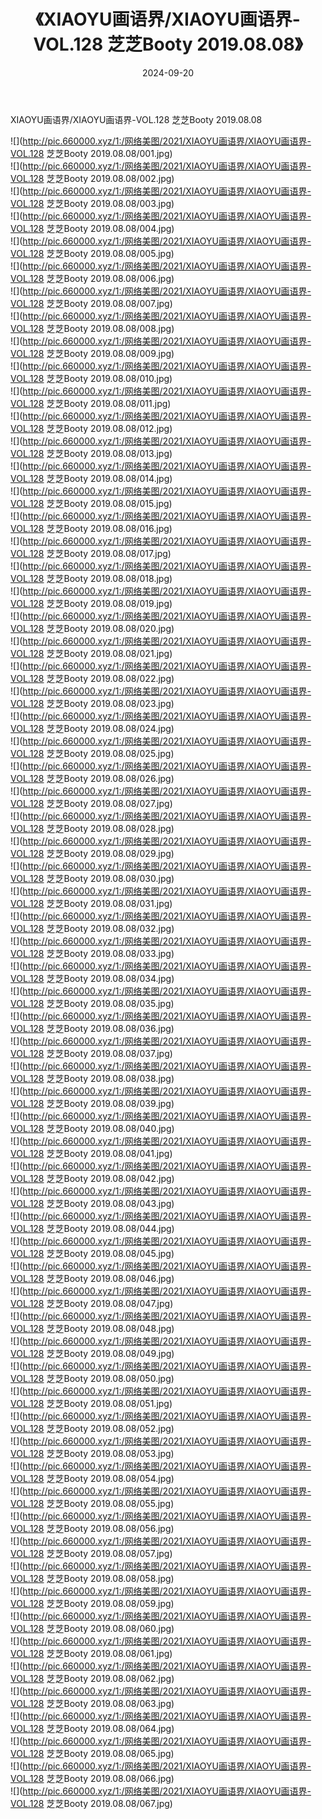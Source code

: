 ﻿---
layout: post
title:  《XIAOYU画语界/XIAOYU画语界-VOL.128 芝芝Booty 2019.08.08》
date:   2024-09-20
img: http://pic.660000.xyz/1:/网络美图/2021/XIAOYU画语界/XIAOYU画语界-VOL.128 芝芝Booty 2019.08.08/000.jpg
categories: [美女, 清纯, 唯美]
---

XIAOYU画语界/XIAOYU画语界-VOL.128 芝芝Booty 2019.08.08

 ![](http://pic.660000.xyz/1:/网络美图/2021/XIAOYU画语界/XIAOYU画语界-VOL.128 芝芝Booty 2019.08.08/001.jpg) <br>![](http://pic.660000.xyz/1:/网络美图/2021/XIAOYU画语界/XIAOYU画语界-VOL.128 芝芝Booty 2019.08.08/002.jpg) <br>![](http://pic.660000.xyz/1:/网络美图/2021/XIAOYU画语界/XIAOYU画语界-VOL.128 芝芝Booty 2019.08.08/003.jpg) <br>![](http://pic.660000.xyz/1:/网络美图/2021/XIAOYU画语界/XIAOYU画语界-VOL.128 芝芝Booty 2019.08.08/004.jpg) <br>![](http://pic.660000.xyz/1:/网络美图/2021/XIAOYU画语界/XIAOYU画语界-VOL.128 芝芝Booty 2019.08.08/005.jpg) <br>![](http://pic.660000.xyz/1:/网络美图/2021/XIAOYU画语界/XIAOYU画语界-VOL.128 芝芝Booty 2019.08.08/006.jpg) <br>![](http://pic.660000.xyz/1:/网络美图/2021/XIAOYU画语界/XIAOYU画语界-VOL.128 芝芝Booty 2019.08.08/007.jpg) <br>![](http://pic.660000.xyz/1:/网络美图/2021/XIAOYU画语界/XIAOYU画语界-VOL.128 芝芝Booty 2019.08.08/008.jpg) <br>![](http://pic.660000.xyz/1:/网络美图/2021/XIAOYU画语界/XIAOYU画语界-VOL.128 芝芝Booty 2019.08.08/009.jpg) <br>![](http://pic.660000.xyz/1:/网络美图/2021/XIAOYU画语界/XIAOYU画语界-VOL.128 芝芝Booty 2019.08.08/010.jpg) <br>![](http://pic.660000.xyz/1:/网络美图/2021/XIAOYU画语界/XIAOYU画语界-VOL.128 芝芝Booty 2019.08.08/011.jpg) <br>![](http://pic.660000.xyz/1:/网络美图/2021/XIAOYU画语界/XIAOYU画语界-VOL.128 芝芝Booty 2019.08.08/012.jpg) <br>![](http://pic.660000.xyz/1:/网络美图/2021/XIAOYU画语界/XIAOYU画语界-VOL.128 芝芝Booty 2019.08.08/013.jpg) <br>![](http://pic.660000.xyz/1:/网络美图/2021/XIAOYU画语界/XIAOYU画语界-VOL.128 芝芝Booty 2019.08.08/014.jpg) <br>![](http://pic.660000.xyz/1:/网络美图/2021/XIAOYU画语界/XIAOYU画语界-VOL.128 芝芝Booty 2019.08.08/015.jpg) <br>![](http://pic.660000.xyz/1:/网络美图/2021/XIAOYU画语界/XIAOYU画语界-VOL.128 芝芝Booty 2019.08.08/016.jpg) <br>![](http://pic.660000.xyz/1:/网络美图/2021/XIAOYU画语界/XIAOYU画语界-VOL.128 芝芝Booty 2019.08.08/017.jpg) <br>![](http://pic.660000.xyz/1:/网络美图/2021/XIAOYU画语界/XIAOYU画语界-VOL.128 芝芝Booty 2019.08.08/018.jpg) <br>![](http://pic.660000.xyz/1:/网络美图/2021/XIAOYU画语界/XIAOYU画语界-VOL.128 芝芝Booty 2019.08.08/019.jpg) <br>![](http://pic.660000.xyz/1:/网络美图/2021/XIAOYU画语界/XIAOYU画语界-VOL.128 芝芝Booty 2019.08.08/020.jpg) <br>![](http://pic.660000.xyz/1:/网络美图/2021/XIAOYU画语界/XIAOYU画语界-VOL.128 芝芝Booty 2019.08.08/021.jpg) <br>![](http://pic.660000.xyz/1:/网络美图/2021/XIAOYU画语界/XIAOYU画语界-VOL.128 芝芝Booty 2019.08.08/022.jpg) <br>![](http://pic.660000.xyz/1:/网络美图/2021/XIAOYU画语界/XIAOYU画语界-VOL.128 芝芝Booty 2019.08.08/023.jpg) <br>![](http://pic.660000.xyz/1:/网络美图/2021/XIAOYU画语界/XIAOYU画语界-VOL.128 芝芝Booty 2019.08.08/024.jpg) <br>![](http://pic.660000.xyz/1:/网络美图/2021/XIAOYU画语界/XIAOYU画语界-VOL.128 芝芝Booty 2019.08.08/025.jpg) <br>![](http://pic.660000.xyz/1:/网络美图/2021/XIAOYU画语界/XIAOYU画语界-VOL.128 芝芝Booty 2019.08.08/026.jpg) <br>![](http://pic.660000.xyz/1:/网络美图/2021/XIAOYU画语界/XIAOYU画语界-VOL.128 芝芝Booty 2019.08.08/027.jpg) <br>![](http://pic.660000.xyz/1:/网络美图/2021/XIAOYU画语界/XIAOYU画语界-VOL.128 芝芝Booty 2019.08.08/028.jpg) <br>![](http://pic.660000.xyz/1:/网络美图/2021/XIAOYU画语界/XIAOYU画语界-VOL.128 芝芝Booty 2019.08.08/029.jpg) <br>![](http://pic.660000.xyz/1:/网络美图/2021/XIAOYU画语界/XIAOYU画语界-VOL.128 芝芝Booty 2019.08.08/030.jpg) <br>![](http://pic.660000.xyz/1:/网络美图/2021/XIAOYU画语界/XIAOYU画语界-VOL.128 芝芝Booty 2019.08.08/031.jpg) <br>![](http://pic.660000.xyz/1:/网络美图/2021/XIAOYU画语界/XIAOYU画语界-VOL.128 芝芝Booty 2019.08.08/032.jpg) <br>![](http://pic.660000.xyz/1:/网络美图/2021/XIAOYU画语界/XIAOYU画语界-VOL.128 芝芝Booty 2019.08.08/033.jpg) <br>![](http://pic.660000.xyz/1:/网络美图/2021/XIAOYU画语界/XIAOYU画语界-VOL.128 芝芝Booty 2019.08.08/034.jpg) <br>![](http://pic.660000.xyz/1:/网络美图/2021/XIAOYU画语界/XIAOYU画语界-VOL.128 芝芝Booty 2019.08.08/035.jpg) <br>![](http://pic.660000.xyz/1:/网络美图/2021/XIAOYU画语界/XIAOYU画语界-VOL.128 芝芝Booty 2019.08.08/036.jpg) <br>![](http://pic.660000.xyz/1:/网络美图/2021/XIAOYU画语界/XIAOYU画语界-VOL.128 芝芝Booty 2019.08.08/037.jpg) <br>![](http://pic.660000.xyz/1:/网络美图/2021/XIAOYU画语界/XIAOYU画语界-VOL.128 芝芝Booty 2019.08.08/038.jpg) <br>![](http://pic.660000.xyz/1:/网络美图/2021/XIAOYU画语界/XIAOYU画语界-VOL.128 芝芝Booty 2019.08.08/039.jpg) <br>![](http://pic.660000.xyz/1:/网络美图/2021/XIAOYU画语界/XIAOYU画语界-VOL.128 芝芝Booty 2019.08.08/040.jpg) <br>![](http://pic.660000.xyz/1:/网络美图/2021/XIAOYU画语界/XIAOYU画语界-VOL.128 芝芝Booty 2019.08.08/041.jpg) <br>![](http://pic.660000.xyz/1:/网络美图/2021/XIAOYU画语界/XIAOYU画语界-VOL.128 芝芝Booty 2019.08.08/042.jpg) <br>![](http://pic.660000.xyz/1:/网络美图/2021/XIAOYU画语界/XIAOYU画语界-VOL.128 芝芝Booty 2019.08.08/043.jpg) <br>![](http://pic.660000.xyz/1:/网络美图/2021/XIAOYU画语界/XIAOYU画语界-VOL.128 芝芝Booty 2019.08.08/044.jpg) <br>![](http://pic.660000.xyz/1:/网络美图/2021/XIAOYU画语界/XIAOYU画语界-VOL.128 芝芝Booty 2019.08.08/045.jpg) <br>![](http://pic.660000.xyz/1:/网络美图/2021/XIAOYU画语界/XIAOYU画语界-VOL.128 芝芝Booty 2019.08.08/046.jpg) <br>![](http://pic.660000.xyz/1:/网络美图/2021/XIAOYU画语界/XIAOYU画语界-VOL.128 芝芝Booty 2019.08.08/047.jpg) <br>![](http://pic.660000.xyz/1:/网络美图/2021/XIAOYU画语界/XIAOYU画语界-VOL.128 芝芝Booty 2019.08.08/048.jpg) <br>![](http://pic.660000.xyz/1:/网络美图/2021/XIAOYU画语界/XIAOYU画语界-VOL.128 芝芝Booty 2019.08.08/049.jpg) <br>![](http://pic.660000.xyz/1:/网络美图/2021/XIAOYU画语界/XIAOYU画语界-VOL.128 芝芝Booty 2019.08.08/050.jpg) <br>![](http://pic.660000.xyz/1:/网络美图/2021/XIAOYU画语界/XIAOYU画语界-VOL.128 芝芝Booty 2019.08.08/051.jpg) <br>![](http://pic.660000.xyz/1:/网络美图/2021/XIAOYU画语界/XIAOYU画语界-VOL.128 芝芝Booty 2019.08.08/052.jpg) <br>![](http://pic.660000.xyz/1:/网络美图/2021/XIAOYU画语界/XIAOYU画语界-VOL.128 芝芝Booty 2019.08.08/053.jpg) <br>![](http://pic.660000.xyz/1:/网络美图/2021/XIAOYU画语界/XIAOYU画语界-VOL.128 芝芝Booty 2019.08.08/054.jpg) <br>![](http://pic.660000.xyz/1:/网络美图/2021/XIAOYU画语界/XIAOYU画语界-VOL.128 芝芝Booty 2019.08.08/055.jpg) <br>![](http://pic.660000.xyz/1:/网络美图/2021/XIAOYU画语界/XIAOYU画语界-VOL.128 芝芝Booty 2019.08.08/056.jpg) <br>![](http://pic.660000.xyz/1:/网络美图/2021/XIAOYU画语界/XIAOYU画语界-VOL.128 芝芝Booty 2019.08.08/057.jpg) <br>![](http://pic.660000.xyz/1:/网络美图/2021/XIAOYU画语界/XIAOYU画语界-VOL.128 芝芝Booty 2019.08.08/058.jpg) <br>![](http://pic.660000.xyz/1:/网络美图/2021/XIAOYU画语界/XIAOYU画语界-VOL.128 芝芝Booty 2019.08.08/059.jpg) <br>![](http://pic.660000.xyz/1:/网络美图/2021/XIAOYU画语界/XIAOYU画语界-VOL.128 芝芝Booty 2019.08.08/060.jpg) <br>![](http://pic.660000.xyz/1:/网络美图/2021/XIAOYU画语界/XIAOYU画语界-VOL.128 芝芝Booty 2019.08.08/061.jpg) <br>![](http://pic.660000.xyz/1:/网络美图/2021/XIAOYU画语界/XIAOYU画语界-VOL.128 芝芝Booty 2019.08.08/062.jpg) <br>![](http://pic.660000.xyz/1:/网络美图/2021/XIAOYU画语界/XIAOYU画语界-VOL.128 芝芝Booty 2019.08.08/063.jpg) <br>![](http://pic.660000.xyz/1:/网络美图/2021/XIAOYU画语界/XIAOYU画语界-VOL.128 芝芝Booty 2019.08.08/064.jpg) <br>![](http://pic.660000.xyz/1:/网络美图/2021/XIAOYU画语界/XIAOYU画语界-VOL.128 芝芝Booty 2019.08.08/065.jpg) <br>![](http://pic.660000.xyz/1:/网络美图/2021/XIAOYU画语界/XIAOYU画语界-VOL.128 芝芝Booty 2019.08.08/066.jpg) <br>![](http://pic.660000.xyz/1:/网络美图/2021/XIAOYU画语界/XIAOYU画语界-VOL.128 芝芝Booty 2019.08.08/067.jpg) <br>